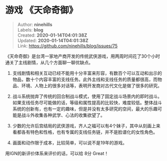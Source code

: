 # 游戏 《天命奇御》

> Author: **ninehills**  
> Labels: **blog**  
> Created: **2020-01-14T04:01:38Z**  
> Updated: **2020-01-14T04:01:38Z**  
> Link: <https://github.com/ninehills/blog/issues/75>  


《天命奇御》是台湾一家地产商开发的传统武侠游戏，用两周时间花了30个小时通关了主线剧情，从几个方面聊一聊优缺点。

1. 支线剧情和相关互动已经不能用十分丰富来形容，有数百个可以互动和出示的物品，数十个内容丰富的支线任务。此外主线和支线任务的质量都很高，而物品、环境、人物上的很多对话等，表明开发商对古代文化是做了很多的研究。

2. 战斗系统抛弃了传统的回合制战斗模式，使用了固定战斗场景内的即时战斗。如果支线任务尽可能做的话，等级和属性提高的比较快，难度较低。整体战斗系统的创新有，也有一定的趣味，但是并没有太多研究的空间，最大的乐趣可能是战斗外收集各种武学、心法的收集欲望了。

3. 少数的允许后宫结局的武侠游戏，齐人之福可以有4个妹子，其中从刻画上来看都各有特色和性格，也有专属的支线任务链，并不是脸谱化的女性角色。

4. 画面和动作限于成本，比较简单，可以说不是19年的游戏。


用IGN的新评价体系来评价的话，可以给 8分 Great！